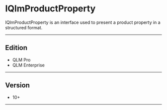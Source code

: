 # IQlmProductProperty

IQlmProductProperty is an interface used to present a product property in a structured format.

***

## Edition

* QLM Pro
* QLM Enterprise

***

## Version

* 10+

***
